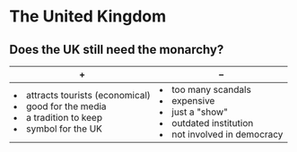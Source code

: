 # The United Kingdom

## Does the UK still need the monarchy?

| + | – |
| --- | --- |
| <li>attracts tourists (economical)</li><li>good for the media</li><li>a tradition to keep</li><li>symbol for the UK</li> | <li>too many scandals</li><li>expensive</li><li>just a "show"</li><li>outdated institution</li><li>not involved in democracy</li> |

<!--stackedit_data:
eyJoaXN0b3J5IjpbNzk1MjI0MDk3LC04NDI4MTQ2ODVdfQ==
-->